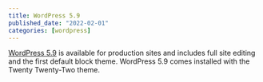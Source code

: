 ```yaml
---
title: WordPress 5.9
published_date: "2022-02-01"
categories: [wordpress]
---
```

[WordPress 5.9](https://wordpress.org/news/2022/01/josephine/) is available for production sites and includes full site editing and the first default block theme. WordPress 5.9 comes installed with the Twenty Twenty-Two theme.
